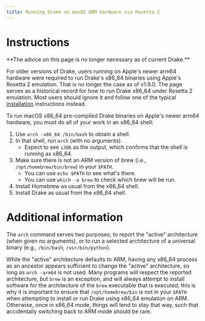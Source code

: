 ```yaml
---
title: Running Drake on macOS ARM hardware via Rosetta 2
---
```


# Instructions

<div class="warning" markdown="1">
**The advice on this page is no longer necessary as of current Drake.**

For older versions of Drake, users running on Apple's newer arm64 hardware were
required to run Drake's x86_64 binaries using Apple's Rosetta 2 emulation. That
is no longer the case as of v1.9.0. The page serves as a historical record for
how to run Drake x86_64 under Rosetta 2 emulation. Most users should ignore it
and follow one of the typical [installation](/installation.html) instructions
instead.
</div>

To run macOS x86_64 pre-compiled Drake binaries on Apple's newer arm64 hardware,
you must do all of your work in an x86_64 shell:

1. Use ``arch -x86_64 /bin/bash`` to obtain a shell.
1. In that shell, run ``arch`` (with no arguments).
   * Expect to see ``i386`` as the output, which confirms that the shell is
     running as x86_64.
1. Make sure there is not an ARM version of brew
   (i.e., ``/opt/homebrew/bin/brew``) in your ``$PATH``.
   * You can use ``echo $PATH`` to see what's there.
   * You can use ``which -a brew`` to check which brew will be run.
1. Install Homebrew as usual from the x86_64 shell.
1. Install Drake as usual from the x86_64 shell.

# Additional information

The ``arch`` command serves two purposes; to report the "active" architecture
(when given no arguments), or to run a selected architecture of a universal
binary (e.g., ``/bin/bash``, ``/usr/bin/python``).

While the "active" architecture defaults to ARM, having any x86_64 process as
an ancestor appears sufficient to change the "active" architecture, so long as
``arch -arm64`` is not used. Many programs will respect the reported
architecture, but ``brew`` is an exception, and will always attempt to install
software for the architecture of the ``brew`` executable that is executed; this
is why it is important to ensure that ``/opt/homebrew/bin`` is not in your
``$PATH`` when attempting to install or run Drake using x86_64 emulation on
ARM. Otherwise, once in x86_64 mode, things will tend to stay that way, such
that accidentally switching back to ARM mode should be rare.
